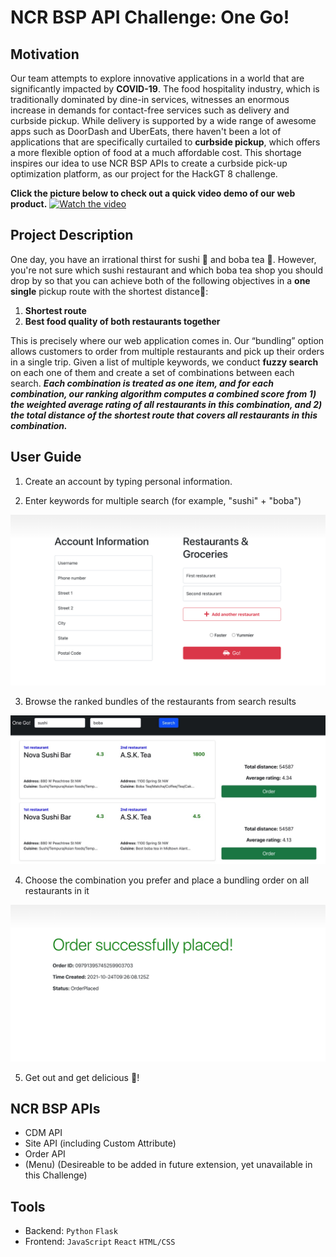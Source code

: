 # NCR BSP API Challenge: One Go!

## Motivation
Our team attempts to explore innovative applications in a world that are significantly impacted by **COVID-19**. The food hospitality industry, which is traditionally dominated by dine-in services, witnesses an enormous increase in demands for contact-free services such as delivery and curbside pickup. While delivery is supported by a wide range of awesome apps such as DoorDash and UberEats, there haven't been a lot of applications that are specifically curtailed to **curbside pickup**, which offers a more flexible option of food at a much affordable cost. This shortage inspires our idea to use NCR BSP APIs to create a curbside pick-up optimization platform, as our project for the HackGT 8 challenge.

**Click the picture below to check out a quick video demo of our web product.**
[![Watch the video](https://img.youtube.com/vi/9d7NmMlag4Q/maxresdefault.jpg)](https://youtu.be/9d7NmMlag4Q)

## Project Description
One day, you have an irrational thirst for sushi :sushi: and boba tea :bubble_tea:. However, you're not sure which sushi restaurant and which boba tea shop you should drop by so that you can achieve both of the following objectives in a **one single** pickup route with the shortest distance:car::
1. **Shortest route**
2. **Best food quality of both restaurants together**

This is precisely where our web application comes in. Our “bundling” option allows customers to order from multiple restaurants and pick up their orders in a single trip. Given a list of multiple keywords, we conduct **fuzzy search** on each one of them and create a set of combinations between each search. **_Each combination is treated as one item, and for each combination, our ranking algorithm computes a combined score from 1) the weighted average rating of all restaurants in this combination, and 2) the total distance of the shortest route that covers all restaurants in this combination._**

## User Guide
1. Create an account by typing personal information.

2. Enter keywords for multiple search (for example, "sushi" + "boba")

<img src="https://github.com/charlie-nik/hackgt/blob/main/images/start.png?raw=true" width=800>

3. Browse the ranked bundles of the restaurants from search results

<img src="https://github.com/charlie-nik/hackgt/blob/main/images/search.jpg?raw=true" width=800>

4. Choose the combination you prefer and place a bundling order on all restaurants in it

<img src="https://github.com/charlie-nik/hackgt/blob/main/images/order.png?raw=true" width=800>

5. Get out and get delicious :car:!

## NCR BSP APIs
* CDM API
* Site API (including Custom Attribute)
* Order API
* (Menu) (Desireable to be added in future extension, yet unavailable in this Challenge)

## Tools
* Backend: ```Python``` ```Flask```
* Frontend: ```JavaScript``` ```React``` ```HTML/CSS```
